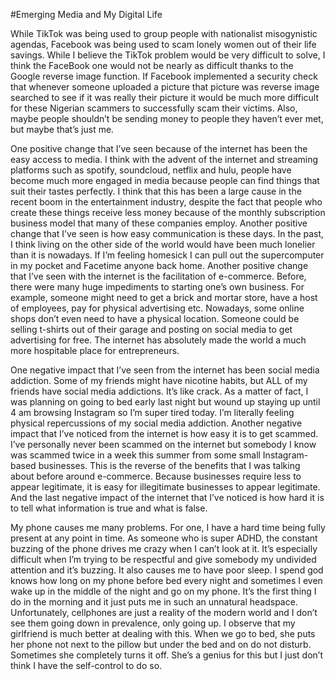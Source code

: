 #Emerging Media and My Digital Life

While TikTok was being used to group people with nationalist misogynistic agendas, Facebook was being used to scam lonely women out of their life savings. While I believe the TikTok problem would be very difficult to solve, I think the FaceBook one would not be nearly as difficult thanks to the Google reverse image function. If Facebook implemented a security check that whenever someone uploaded a picture that picture was reverse image searched to see if it was really their picture it would be much more difficult for these Nigerian scammers to successfully scam their victims. Also, maybe people shouldn’t be sending money to people they haven’t ever met, but maybe that’s just me.

One positive change that I’ve seen because of the internet has been the easy access to media. I think with the advent of the internet and streaming platforms such as spotify, soundcloud, netflix and hulu, people have become much more engaged in media because people can find things that suit their tastes perfectly. I think that this has been a large cause in the recent boom in the entertainment industry, despite the fact that people who create these things receive less money because of the monthly subscription business model that many of these companies employ.  Another positive change that I’ve seen is how easy communication is these days. In the past, I think living on the other side of the world would have been much lonelier than it is nowadays. If I’m feeling homesick I can pull out the supercomputer in my pocket and Facetime anyone back home. Another positive change that I’ve seen with the internet is the facilitation of e-commerce. Before, there were many huge impediments to starting one’s own business. For example, someone might need to get a brick and mortar store, have a host of employees, pay for physical advertising etc. Nowadays, some online shops don’t even need to have a physical location. Someone could be selling t-shirts out of their garage and posting on social media to get advertising for free. The internet has absolutely made the world a much more hospitable place for entrepreneurs.

One negative impact that I’ve seen from the internet has been social media addiction. Some of my friends might have nicotine habits, but ALL of my friends  have social media addictions. It’s like crack. As a matter of fact, I was planning on going to bed early last night but wound up staying up until 4 am browsing Instagram so I’m super tired today. I’m literally feeling physical repercussions of my social media addiction. Another negative impact that I’ve noticed from the internet is how easy it is to get scammed. I’ve personally never been scammed on the internet but somebody I know was scammed twice in a week this summer from some small Instagram-based businesses. This is the reverse of the benefits that I was talking about before around e-commerce. Because businesses require less to appear legitimate, it is easy for illegitimate businesses to appear legitimate. And the last negative impact of the internet that I’ve noticed is how hard it is to tell what information is true and what is false.

My phone causes me many problems. For one, I have a hard time being fully present at any point in time. As someone who is super ADHD, the constant buzzing of the phone drives me crazy when I can’t look at it. It’s especially difficult when I’m trying to be respectful and give somebody my undivided attention and it’s buzzing. It also causes me to have poor sleep. I spend god knows how long on my phone before bed every night and sometimes I even wake up in the middle of the night and go on my phone. It’s the first thing I do in the morning and it just puts me in such an unnatural headspace. Unfortunately, cellphones are just a reality of the modern world and I don’t see them going down in prevalence, only going up. I observe that my girlfriend is much better at dealing with this. When we go to bed, she puts her phone not next to the pillow but under the bed and on do not disturb. Sometimes she completely turns it off. She’s a genius for this but I just don’t think I have the self-control to do so.
